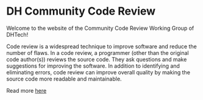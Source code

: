 # DH Community Code Review

Welcome to the website of the Community Code Review Working Group of DHTech!

Code review is a widespread technique to improve software and reduce the number of flaws. In a code review, a programmer (other than the original code author(s)) reviews the source code. They ask questions and make suggestions for improving the software. In addition to identifying and eliminating errors, code review can improve overall quality by making the source code more readable and maintainable.

Read more [here](https://dhcodereview.github.io/)
